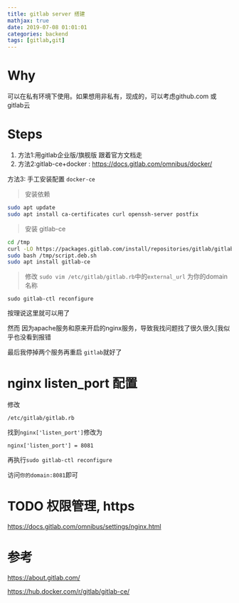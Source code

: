 ```yaml
---
title: gitlab server 搭建
mathjax: true
date: 2019-07-08 01:01:01
categories: backend
tags: [gitlab,git]
---
```


# Why

可以在私有环境下使用。如果想用非私有，现成的，可以考虑github.com 或 gitlab云

# Steps

1. 方法1:用gitlab企业版/旗舰版 跟着官方文档走
2. 方法2:gitlab-ce+docker : https://docs.gitlab.com/omnibus/docker/

方法3: 手工安装配置 `docker-ce`

> 安装依赖

```bash
sudo apt update
sudo apt install ca-certificates curl openssh-server postfix
```

> 安装 gitlab-ce

```bash
cd /tmp
curl -LO https://packages.gitlab.com/install/repositories/gitlab/gitlab-ce/script.deb.sh
sudo bash /tmp/script.deb.sh
sudo apt install gitlab-ce
```

> 修改 `sudo vim /etc/gitlab/gitlab.rb`中的`external_url` 为你的domain名称

`sudo gitlab-ctl reconfigure`

按理说这里就可以用了

然而 因为apache服务和原来开启的nginx服务，导致我找问题找了很久很久[我似乎也没看到报错

最后我停掉两个服务再重启 `gitlab`就好了

# nginx listen_port 配置

修改

`/etc/gitlab/gitlab.rb`

找到`nginx['listen_port']`修改为

```
nginx['listen_port'] = 8081
```

再执行`sudo gitlab-ctl reconfigure`

访问`你的domain:8081`即可

# TODO 权限管理, https

https://docs.gitlab.com/omnibus/settings/nginx.html

# 参考

https://about.gitlab.com/

https://hub.docker.com/r/gitlab/gitlab-ce/
